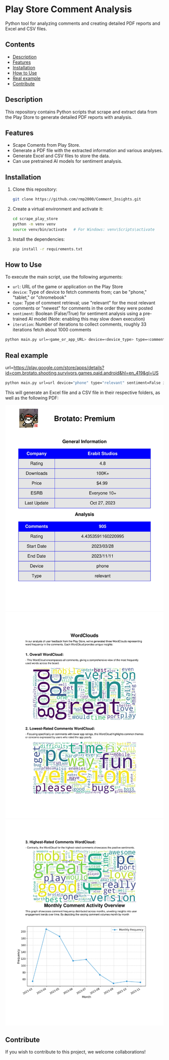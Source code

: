 # Play Store Comment Analysis
Python tool for analyzing comments and creating detailed PDF reports and Excel and CSV files.
## Contents

- [Description](#description)
- [Features](#features)
- [Installation](#installation)
- [How to Use](#how-to-use)
- [Real example](#real-example)
- [Contribute](#contribute)

## Description
This repository contains Python scripts that scrape and extract data from the Play Store to generate detailed PDF reports with analysis.
## Features

- Scape Coments from Play Store.
- Generate a PDF file with the extracted information and various analyses.
- Generate Excel and CSV files to store the data.
- Can use pretrained AI models for sentiment analysis.

## Installation

1. Clone this repository:

    ```bash
    git clone https://github.com/rmp2000/Comment_Insights.git
    ```

2. Create a virtual environment and activate it:

    ```bash
    cd scrape_play_store
    python -m venv venv
    source venv/bin/activate   # For Windows: venv\Scripts\activate
    ```

3. Install the dependencies:

    ```bash
    pip install -r requirements.txt
    ```

## How to Use

To execute the main script, use the following arguments:

- `url`: URL of the game or application on the Play Store
- `device`: Type of device to fetch comments from; can be "phone," "tablet," or "chromebook"
- `type`: Type of comment retrieval; use "relevant" for the most relevant comments or "newest" for comments in the order they were posted
- `sentiment`: Boolean (False/True) for sentiment analysis using a pre-trained AI model (Note: enabling this may slow down execution)
- `iteration`: Number of iterations to collect comments, roughly 33 iterations fetch about 1000 comments

```bash
python main.py url=<game_or_app_URL> device=<device_type> type=<comment_type> sentiment=<False/True> iteration=<number_of_iterations>
```

## Real example

url=https://play.google.com/store/apps/details?id=com.brotato.shooting.survivors.games.paid.android&hl=en_419&gl=US
```bash
python main.py url=url device="phone" type="relevant" sentiment=False iteration=30
```
 This will generate an Excel file and a CSV file in their respective folders, as well as the following PDF:

![example](example/example1.jpg)
![example2](example/example2.jpg)
![example3](example/example3.jpg)

## Contribute

If you wish to contribute to this project, we welcome collaborations! 
